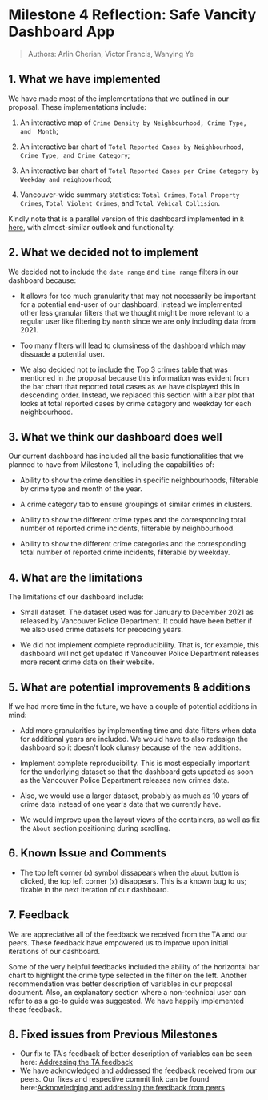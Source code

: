 # Milestone 4 Reflection: Safe Vancity Dashboard App

> Authors: Arlin Cherian, Victor Francis, Wanying Ye

## 1. What we have implemented

We have made most of the implementations that we outlined in our proposal. These implementations include:

1. An interactive map of `Crime Density by Neighbourhood, Crime Type, and  Month`;

2. An interactive bar chart of `Total Reported Cases by Neighbourhood, Crime Type, and Crime Category`;

3. An interactive bar chart of `Total Reported Cases per Crime Category by Weekday and neighbourhood`;

4. Vancouver-wide summary statistics: `Total Crimes`, `Total Property Crimes`, `Total Violent Crimes`, and `Total Vehical Collision`.

Kindly note that is a parallel version of this dashboard implemented in `R` [here](https://safevancity-r.herokuapp.com/), with almost-similar outlook and functionality.

## 2. What we decided not to implement

We decided not to include the `date range` and `time range` filters in our dashboard because:

- It allows for too much granularity that may not necessarily be important for a potential end-user of our dashboard, instead we implemented other less granular filters that we thought might be more relevant to a regular user like filtering by `month` since we are only including data from 2021.

- Too many filters will lead to clumsiness of the dashboard which may dissuade a potential user.

- We also decided not to include the Top 3 crimes table that was mentioned in the proposal because this information was evident from the bar chart that reported total cases as we have displayed this in descending order. Instead, we replaced this section with a bar plot that looks at total reported cases by crime category and weekday for each neighbourhood.

## 3. What we think our dashboard does well

Our current dashboard has included all the basic functionalities that we planned to have from Milestone 1, including the capabilities of:

- Ability to show the crime densities in specific neighbourhoods, filterable by crime type and month of the year.

- A crime category tab to ensure groupings of similar crimes in clusters.

- Ability to show the different crime types and the corresponding total number of reported crime incidents, filterable by neighbourhood.

- Ability to show the different crime categories and the corresponding total number of reported crime incidents, filterable by weekday.

## 4. What are the limitations

The limitations of our dashboard include:

- Small dataset. The dataset used was for January to December 2021 as released by Vancouver Police Department. It could have been better if we also used crime datasets for preceding years.

- We did not implement complete reproducibility. That is, for example, this dashboard will not get updated if Vancouver Police Department releases more recent crime data on their website.

## 5. What are potential improvements & additions

If we had more time in the future, we have a couple of potential additions in mind:

- Add more granularities by implementing time and date filters when data for additional years are included. We would have to also redesign the dashboard so it doesn't look clumsy because of the new additions.

- Implement complete reproducibility. This is most especially important for the underlying dataset so that the dashboard gets updated as soon as the Vancouver Police Department releases new crimes data.

- Also, we would use a larger dataset, probably as much as 10 years of crime data instead of one year's data that we currently have.

- We would improve upon the layout views of the containers, as well as fix the `About` section positioning during scrolling.

## 6. Known Issue and Comments

- The top left corner (`x`) symbol dissapears when the `about` button is clicked, the top left corner (`x`) disappears. This is a known bug to us; fixable in the next iteration of our dashboard.

## 7. Feedback

We are appreciative all of the feedback we received from the TA and our peers. These feedback have empowered us to improve upon initial iterations of our dashboard.

Some of the very helpful feedbacks included the ability of the horizontal bar chart to highlight the crime type selected in the filter on the left. Another recommendation was better description of variables in our proposal document. Also, an explanatory section where a non-technical user can refer to as a go-to guide was suggested. We have happily implemented these feedback.

## 8. Fixed issues from Previous Milestones

- Our fix to TA's feedback of better description of variables can be seen here: [Addressing the TA feedback](https://github.com/UBC-MDS/safe_vancity/commit/dabd5dde335b3ce4ab067a2479d6c2af0b84f29e)
- We have acknowledged and addressed the feedback received from our peers. Our fixes and respective commit link can be found here:[Acknowledging and addressing the feedback from peers](https://github.com/UBC-MDS/DSCI532-peer-review/issues/10#issuecomment-1068507782)
